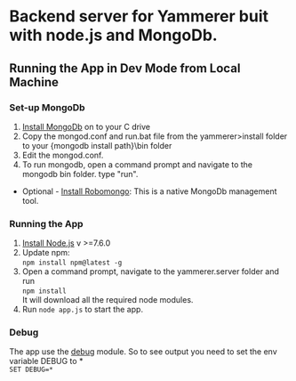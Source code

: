 # Backend server for Yammerer buit with node.js and MongoDb.

## Running the App in Dev Mode from Local Machine

### Set-up MongoDb

1. [Install MongoDb](https://www.mongodb.com/download-center#community) on to your C drive
2. Copy the mongod.conf and run.bat file from the yammerer>install folder to your {mongodb install path}\bin folder
3. Edit the mongod.conf.
3. To run mongodb, open a command prompt and navigate to the mongodb bin folder. type "run".
* Optional - [Install Robomongo](https://robomongo.org/download): This is a native MongoDb management tool.

### Running the App

1. [Install Node.js](https://nodejs.org/en/) v >=7.6.0
2. Update npm:   
`npm install npm@latest -g`
3. Open a command prompt, navigate to the yammerer.server folder and run    
`npm install`    
 It will download all the required node modules.
4. Run `node app.js` to start the app.

### Debug
The app use the [debug](https://github.com/visionmedia/debug) module. So to see output you need to set the env variable DEBUG to *    
`SET DEBUG=*`

